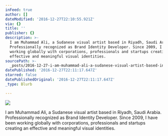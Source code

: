 ```yaml
---
inFeed: true
author: []
dateModified: '2016-12-27T22:10:55.921Z'
via: {}
title: ''
publisher: {}
description: >-
  ​I am Muhammad Ali, a Sudanese visual artist based in Riyadh, Saudi Arabia.
  Professionally recognized as Brand Identity Developer. Since 2009, I have been
  working globally with corporations, professionals and startups creating an
  effective and meaningful visual identities.
sourcePath: >-
  _posts/2016-12-27-i-am-muhammad-ali-a-sudanese-visual-artist-based-in-riyadh.md
datePublished: '2016-12-27T22:11:17.647Z'
starred: false
datePublishedOriginal: '2016-12-27T22:11:17.647Z'
_type: Blurb

---
```

![](https://the-grid-user-content.s3-us-west-2.amazonaws.com/4adedf93-6dee-4661-8f5e-fe27e779b7ae.jpg)

​I am Muhammad Ali, a Sudanese visual artist based in Riyadh, Saudi Arabia. Professionally recognized as Brand Identity Developer. Since 2009, I have been working globally with corporations, professionals and startups creating an effective and meaningful visual identities.